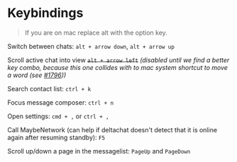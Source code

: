 # Keybindings

> If you are on mac replace alt with the option key.

Switch between chats: `alt + arrow down`, `alt + arrow up`

Scroll active chat into view ~~`alt + arrow left`~~ _(disabled until we find a better key combo, because this one collides with to mac system shortcut to move a word (see [#1796](https://github.com/deltachat/deltachat-desktop/issues/1796)))_

Search contact list: `ctrl + k`

Focus message composer: `ctrl + n`

Open settings: `cmd + ,` or `ctrl + ,`

Call MaybeNetwork (can help if deltachat doesn't detect that it is online again after resuming standby): `F5`

Scroll up/down a page in the messagelist: `PageUp` and `PageDown`
